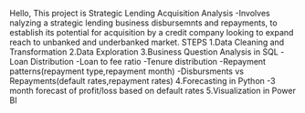 Hello,
This project is Strategic Lending Acquisition Analysis
 -Involves nalyzing a strategic lending business disbursemnts and repayments, to establish its potential for  acquisition by a credit company looking to expand reach to unbanked and underbanked market.
STEPS
1.Data Cleaning and Transformation
2.Data Exploration
3.Business Question Analysis in SQL
 -Loan Distribution 
 -Loan to fee ratio
 -Tenure distribution
 -Repayment patterns(repayment type,repayment month)
 -Disbursments vs Repayments(default rates,repayment rates)
4.Forecasting in Python
 -3 month forecast of profit/loss based on default rates
5.Visualization in Power BI






